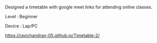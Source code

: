 Designed a timetable with google meet links for attending online classes.

Level : Beginner

Device : Lap/PC

https://ravichandran-05.github.io/Timetable-2/
